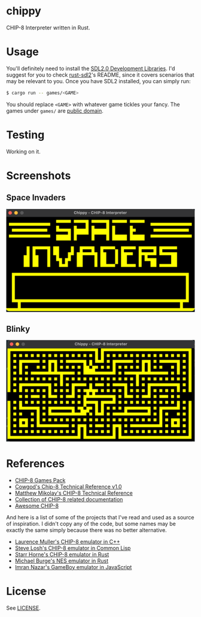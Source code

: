 # chippy

CHIP-8 Interpreter written in Rust.

# Usage

You'll definitely need to install the [SDL2.0 Development Libraries](https://www.libsdl.org/). I'd suggest for you to check [rust-sdl2](https://github.com/Rust-SDL2/rust-sdl2)'s README, since it covers scenarios that may be relevant to you. Once you have SDL2 installed, you can simply run:

```bash
$ cargo run -- games/<GAME>
```

You should replace `<GAME>` with whatever game tickles your fancy. The games under `games/` are [public domain](https://www.zophar.net/pdroms/chip8/chip-8-games-pack.html).

# Testing

Working on it.

# Screenshots

## Space Invaders
![alt text](screenshots/Space_Invaders.png)

## Blinky
![alt text](screenshots/Blinky.png)

# References
- [CHIP-8 Games Pack](https://www.zophar.net/pdroms/chip8/chip-8-games-pack.html)
- [Cowgod's Chip-8 Technical Reference v1.0](http://devernay.free.fr/hacks/chip8/C8TECH10.HTM)
- [Matthew Mikolay's CHIP-8 Technical Reference](https://github.com/mattmikolay/chip-8/wiki/CHIP%E2%80%908-Technical-Reference)
- [Collection of CHIP-8 related documentation](https://github.com/trapexit/chip-8_documentation)
- [Awesome CHIP-8](https://chip-8.github.io/links/)

And here is a list of some of the projects that I've read and used as a source of inspiration. I didn't copy any of the code, but some names may be exactly the same simply because there was no better alternative.

- [Laurence Muller's CHIP-8 emulator in C++](https://multigesture.net/articles/how-to-write-an-emulator-chip-8-interpreter/)
- [Steve Losh's CHIP-8 emulator in Common Lisp](https://github.com/sjl/cl-chip8)
- [Starr Horne's CHIP-8 emulator in Rust](https://github.com/starrhorne/chip8-rust)
- [Michael Burge's NES emulator in Rust](https://github.com/MichaelBurge/nes-emulator)
- [Imran Nazar's GameBoy emulator in JavaScript](https://github.com/Two9A/jsGB)

# License

See [LICENSE](LICENSE).
